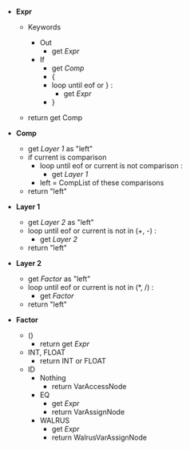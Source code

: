 * **Expr**
    * Keywords
        * Out
            * get _Expr_
        * If
            * get _Comp_
            * {
            * loop until eof or } :
                * get _Expr_
            * }
            
    * return get Comp

* **Comp**
    * get _Layer 1_ as "left"
    * if current is comparison
        * loop until eof or current is not comparison :
            * get _Layer 1_
        * left = CompList of these comparisons
    * return "left"
    
* **Layer 1**
    * get _Layer 2_ as "left"
    * loop until eof or current is not in (+, -) :
        * get _Layer 2_
    * return "left"
    
* **Layer 2**
    * get _Factor_ as "left"
    * loop until eof or current is not in (*, /) :
        * get _Factor_
    * return "left"
    
* **Factor** 
    * ()
        * return get _Expr_
    * INT, FLOAT
        * return INT or FLOAT
    * ID
        * Nothing
            * return VarAccessNode
        * EQ
            * get _Expr_
            * return VarAssignNode
        * WALRUS
            * get _Expr_
            * return WalrusVarAssignNode
